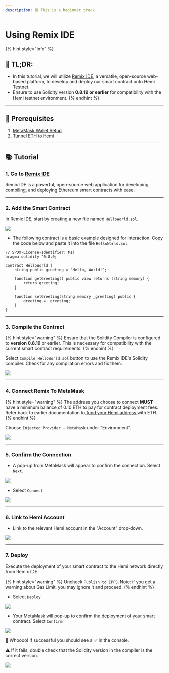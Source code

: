 ```yaml
---
description: 🟩 This is a beginner track.
---
```


# Using Remix IDE

{% hint style="info" %}
## 📜 **TL;DR:**

* In this tutorial, we will utilize [Remix IDE](https://remix.ethereum.org/), a versatile, open-source web-based platform, to develop and deploy our smart contract onto Hemi Testnet.
* Ensure to use Solidity version **0.8.19 or earlier** for compatibility with the Hemi testnet environment.&#x20;
{% endhint %}

***

## 🏁 Prerequisites

1. [MetaMask Wallet Setup](metamask-wallet-setup/)
2. [Tunnel ETH to Hemi](tunnel-eth-to-hemi.md)

***

## 📚 Tutorial

### 1. Go to [Remix IDE](https://remix.ethereum.org/)

Remix IDE is a powerful, open-source web application for developing, compiling, and deploying Ethereum smart contracts with ease.

***

### 2. **Add the Smart Contract**

In Remix IDE, start by creating a new file named `HelloWorld.sol`.

![](https://archbee-image-uploads.s3.amazonaws.com/P3jZYg6ia8u4bfG9Eix0B/aASuOiQQ-J-6OoH-J-Nbg\_image.png)

* The following contract is a basic example designed for interaction. Copy the code below and paste it into the file `HelloWorld.sol`.

```solidity
// SPDX-License-Identifier: MIT
pragma solidity ^0.8.0;

contract HelloWorld {
    string public greeting = "Hello, World!";

    function getGreeting() public view returns (string memory) {
        return greeting;
    }

    function setGreeting(string memory _greeting) public {
        greeting = _greeting;
    }
}
```

***

### **3. Compile the Contract**

{% hint style="warning" %}
Ensure that the Solidity Compiler is configured to **version 0.8.19** or earlier. This is necessary for compatibility with the current smart contract requirements.&#x20;
{% endhint %}

Select `Compile HelloWorld.sol` button to use the Remix IDE's Solidity compiler. Check for any compilation errors and fix them.

![](https://archbee-image-uploads.s3.amazonaws.com/P3jZYg6ia8u4bfG9Eix0B/AlgvMWAYUOl5sELM5jnQg\_image.png)

***

### 4. Connect Remix To MetaMask&#x20;

{% hint style="warning" %}
The address you choose to connect **MUST** have a minimum balance of 0.10 ETH to pay for contract deployment fees. Refer back to earlier documentation to[ fund your Hemi address ](tunnel-eth-to-hemi.md)with ETH.&#x20;
{% endhint %}

Choose `Injected Provider - MetaMask` under "Environment".

![](https://archbee-image-uploads.s3.amazonaws.com/P3jZYg6ia8u4bfG9Eix0B/b8Rpm5EDGY6VtoKaUGcB6\_image.png)

***

### 5. Confirm the Connection

* A pop-up from MetaMask will appear to confirm the connection. Select `Next`.

![](https://archbee-image-uploads.s3.amazonaws.com/P3jZYg6ia8u4bfG9Eix0B/DVAbARozcEhgs9u-aX12U\_image.png)

* Select `Connect`

![](https://archbee-image-uploads.s3.amazonaws.com/P3jZYg6ia8u4bfG9Eix0B/jqNegecBy\_X2a2NY87n30\_image.png)

***

### 6. Link to Hemi Account

* Link to the relevant Hemi account in the "Account" drop-down.

![](https://archbee-image-uploads.s3.amazonaws.com/P3jZYg6ia8u4bfG9Eix0B/r5KAbf\_1pEkJBohPVd0Pk\_image.png)

***

### 7. Deploy

Execute the deployment of your smart contract to the Hemi network directly from Remix IDE.

{% hint style="warning" %}
Uncheck `Publish to IPFS.`Note: if you get a warning about Gas Limit, you may ignore it and proceed.&#x20;
{% endhint %}

* Select `Deploy`

![](https://archbee-image-uploads.s3.amazonaws.com/P3jZYg6ia8u4bfG9Eix0B/1u--sVUSTA7c7XWMGdUtS\_image.png)

* Your MetaMask will pop-up to confirm the deployment of your smart contract. Select `Confirm`

![](https://archbee-image-uploads.s3.amazonaws.com/P3jZYg6ia8u4bfG9Eix0B/ADm4Lo3PartN9VdYIQJj9\_image.png)

🥳 Whoooo! If successful you should see a ✅ in the console.

⚠️ If it fails, double check that the Solidity version in the compiler is the correct version.

![](https://archbee-image-uploads.s3.amazonaws.com/P3jZYg6ia8u4bfG9Eix0B/AlgvMWAYUOl5sELM5jnQg\_image.png)

